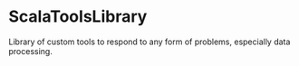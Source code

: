 # ScalaToolsLibrary
Library of custom tools to respond to any form of problems, especially data processing.
